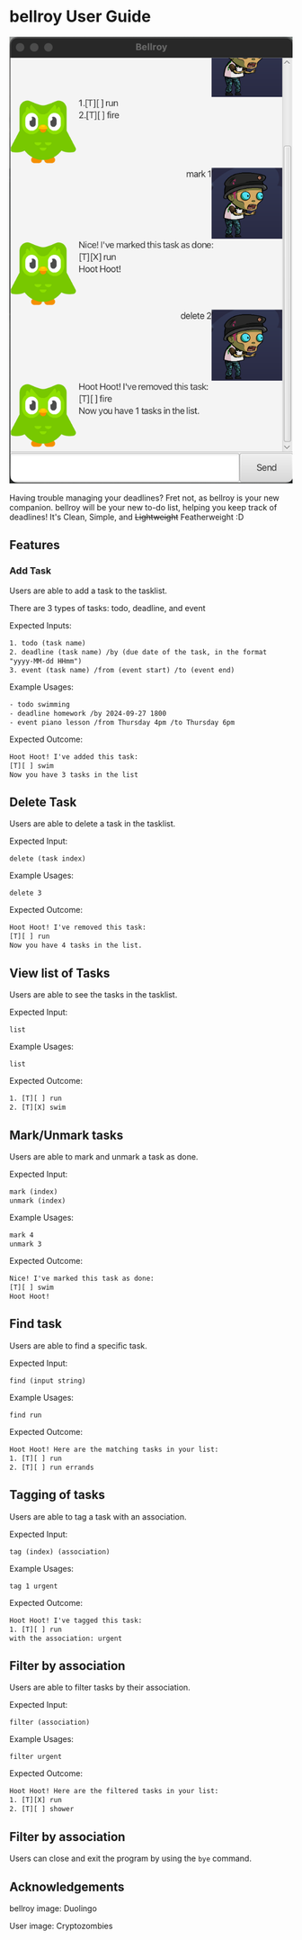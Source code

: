 # bellroy User Guide

![Example of bellroy in use](/docs/Ui.png)

Having trouble managing your deadlines? Fret not, as bellroy is your new companion.
bellroy will be your new to-do list, helping you keep track of deadlines!
It's Clean, Simple, and ~~Lightweight~~ Featherweight :D

## Features

### Add Task

Users are able to add a task to the tasklist. 

There are 3 types of tasks: todo, deadline, and event

Expected Inputs: 
```
1. todo (task name)
2. deadline (task name) /by (due date of the task, in the format "yyyy-MM-dd HHmm")
3. event (task name) /from (event start) /to (event end)
```

Example Usages:
```
- todo swimming
- deadline homework /by 2024-09-27 1800
- event piano lesson /from Thursday 4pm /to Thursday 6pm
```

Expected Outcome:

```
Hoot Hoot! I've added this task:
[T][ ] swim
Now you have 3 tasks in the list
```

## Delete Task

Users are able to delete a task in the tasklist.

Expected Input:
```
delete (task index)
```

Example Usages:

```
delete 3
```
Expected Outcome:

```
Hoot Hoot! I've removed this task:
[T][ ] run
Now you have 4 tasks in the list.
```


## View list of Tasks

Users are able to see the tasks in the tasklist.

Expected Input:
```
list
```

Example Usages:

```
list
```
Expected Outcome:

```
1. [T][ ] run
2. [T][X] swim
```

## Mark/Unmark tasks

Users are able to mark and unmark a task as done.

Expected Input:
```
mark (index)
unmark (index)
```

Example Usages:

```
mark 4
unmark 3
```
Expected Outcome:

```
Nice! I've marked this task as done:
[T][ ] swim
Hoot Hoot!
```

## Find task

Users are able to find a specific task.

Expected Input:
```
find (input string)
```

Example Usages:

```
find run
```
Expected Outcome:

```
Hoot Hoot! Here are the matching tasks in your list:
1. [T][ ] run
2. [T][ ] run errands
```

## Tagging of tasks

Users are able to tag a task with an association.

Expected Input:
```
tag (index) (association)
```

Example Usages:

```
tag 1 urgent
```
Expected Outcome:

```
Hoot Hoot! I've tagged this task:
1. [T][ ] run
with the association: urgent
```

## Filter by association

Users are able to filter tasks by their association.

Expected Input:
```
filter (association)
```

Example Usages:

```
filter urgent
```
Expected Outcome:

```
Hoot Hoot! Here are the filtered tasks in your list:
1. [T][X] run
2. [T][ ] shower
```

## Filter by association
Users can close and exit the program by using the `bye` command.

## Acknowledgements
bellroy image: Duolingo

User image: Cryptozombies
